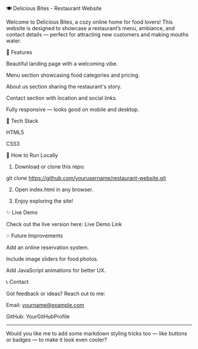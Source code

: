 🍽️ Delicious Bites - Restaurant Website

Welcome to Delicious Bites, a cozy online home for food lovers! This website is designed to showcase a restaurant’s menu, ambiance, and contact details — perfect for attracting new customers and making mouths water.

🌟 Features

Beautiful landing page with a welcoming vibe.

Menu section showcasing food categories and pricing.

About us section sharing the restaurant's story.

Contact section with location and social links.

Fully responsive — looks good on mobile and desktop.


🎨 Tech Stack

HTML5

CSS3


🔧 How to Run Locally

1. Download or clone this repo:

git clone https://github.com/yourusername/restaurant-website.git


2. Open index.html in any browser.


3. Enjoy exploring the site!



✨ Live Demo

Check out the live version here: Live Demo Link

💡 Future Improvements

Add an online reservation system.

Include image sliders for food photos.

Add JavaScript animations for better UX.


📞 Contact

Got feedback or ideas? Reach out to me:

Email: yourname@example.com

GitHub: YourGitHubProfile



---

Would you like me to add some markdown styling tricks too — like buttons or badges — to make it look even cooler?

